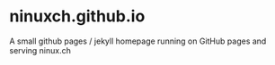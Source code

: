 # ninuxch.github.io
A small github pages / jekyll homepage running on GitHub pages and serving ninux.ch
